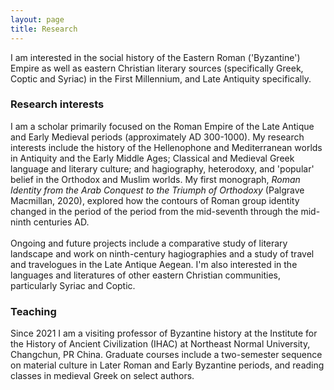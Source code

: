 ```yaml
---
layout: page
title: Research
---
```

I am interested in the social history of the Eastern Roman ('Byzantine') Empire as well as eastern Christian literary sources (specifically Greek, Coptic and Syriac) in the First Millennium, and Late Antiquity specifically.
<br>
<h3> Research interests </h3>
I am a scholar primarily focused on the Roman Empire of the Late Antique and Early Medieval periods (approximately AD 300-1000). My research interests include the history of the Hellenophone and Mediterranean worlds in Antiquity and the Early Middle Ages; Classical and Medieval Greek language and literary culture; and hagiography, heterodoxy, and 'popular' belief in the Orthodox and Muslim worlds. My first monograph, <i>Roman Identity from the Arab Conquest to the Triumph of Orthodoxy</i> (Palgrave Macmillan, 2020), explored how the contours of Roman group identity changed in the period of the period from the mid-seventh through the mid-ninth centuries AD. 
<br>
<br> Ongoing and future projects include a comparative study of literary landscape and work on ninth-century hagiographies and a study of travel and travelogues in the Late Antique Aegean. I'm also interested in the languages and literatures of other eastern Christian communities, particularly Syriac and Coptic.
<br>
<h3> Teaching </h3>
Since 2021 I am a visiting professor of Byzantine history at the Institute for the History of Ancient Civilization (IHAC) at Northeast Normal University, Changchun, PR China. Graduate courses include a two-semester sequence on material culture in Later Roman and Early Byzantine periods, and reading classes in medieval Greek on select authors.

